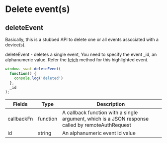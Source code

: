 # Delete event(s)

## deleteEvent

Basically, this is a stubbed API to delete one or all events associated with a device(s).

deleteEvent - deletes a single event, You need to specify the event _id, an alphanumeric value. Refer the [fetch](#fetch) method for this highlighted event.

```javascript
window._swat.deleteEvent(
  function() {
    console.log('deleted')
  },
  _id
);
```

Fields | Type | Description
--------- | ------- | -----------
callbackFn | function | A callback function with a single argument, which is a  JSON response called by remoteAuthRequest
id | string | An alphanumeric event id value
